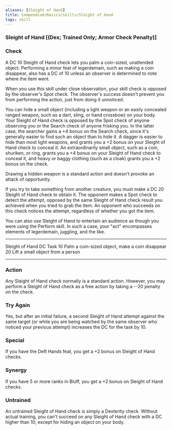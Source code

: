 ```yaml
---
aliases: [Sleight of Hand]
title: Compendium/Basics/skills/Sleight of Hand
tags: skill
---
```

### Sleight of Hand [(Dex; Trained Only; Armor Check Penalty)]

### Check
A DC 10 Sleight of Hand check lets you palm a coin-sized,
unattended object. Performing a minor feat of legerdemain, such as
making a coin disappear, also has a DC of 10 unless an observer is
determined to note where the item went.

When you use this skill under close observation, your skill check is
opposed by the observer's Spot check. The observer's success doesn't
prevent you from performing the action, just from doing it unnoticed.

You can hide a small object (including a light weapon or an easily
concealed ranged weapon, such as a dart, sling, or hand crossbow) on
your body. Your Sleight of Hand check is opposed by the Spot check of
anyone observing you or the Search check of anyone frisking you. In the
latter case, the searcher gains a +4 bonus on the Search check, since
it's generally easier to find such an object than to hide it. A dagger
is easier to hide than most light weapons, and grants you a +2 bonus on
your Sleight of Hand check to conceal it. An extraordinarily small
object, such as a coin, shuriken, or ring, grants you a +4 bonus on your
Sleight of Hand check to conceal it, and heavy or baggy clothing (such
as a cloak) grants you a +2 bonus on the check.

Drawing a hidden weapon is a standard action and doesn't provoke an
attack of opportunity.

If you try to take something from another creature, you must make a DC
20 Sleight of Hand check to obtain it. The opponent makes a Spot check
to detect the attempt, opposed by the same Sleight of Hand check result
you achieved when you tried to grab the item. An opponent who succeeds
on this check notices the attempt, regardless of whether you got the
item.

You can also use Sleight of Hand to entertain an audience as though you
were using the Perform skill. In such a case, your "act" encompasses
elements of legerdemain, juggling, and the like.

  -------------------- -------------------------------------------------
  Sleight of Hand DC   Task
  10                   Palm a coin-sized object, make a coin disappear
  20                   Lift a small object from a person
  -------------------- -------------------------------------------------

### Action
Any Sleight of Hand check normally is a standard action.
However, you may perform a Sleight of Hand check as a free action by
taking a --20 penalty on the check.

### Try Again
Yes, but after an initial failure, a second Sleight of
Hand attempt against the same target (or while you are being watched by
the same observer who noticed your previous attempt) increases the DC
for the task by 10.

### Special
If you have the Deft Hands feat, you get a +2 bonus on
Sleight of Hand checks.

### Synergy
If you have 5 or more ranks in Bluff, you get a +2 bonus on
Sleight of Hand checks.

### Untrained
An untrained Sleight of Hand check is simply a Dexterity
check. Without actual training, you can't succeed on any Sleight of Hand
check with a DC higher than 10, except for hiding an object on your
body.
